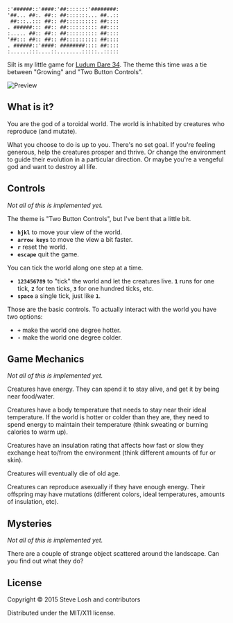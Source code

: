     :'######::'####:'##:::::::'########:
    '##... ##:. ##:: ##:::::::... ##..::
     ##:::..::: ##:: ##:::::::::: ##::::
    . ######::: ##:: ##:::::::::: ##::::
    :..... ##:: ##:: ##:::::::::: ##::::
    '##::: ##:: ##:: ##:::::::::: ##::::
    . ######::'####: ########:::: ##::::
    :......:::....::........:::::..:::::

Silt is my little game for [Ludum Dare
34](http://ludumdare.com/compo/2015/12/09/welcome-to-ludum-dare-34/).  The theme
this time was a tie between "Growing" and "Two Button Controls".

![Preview](https://i.imgur.com/hZlAI60.gif)

## What is it?

You are the god of a toroidal world.  The world is inhabited by creatures who
reproduce (and mutate).

What you choose to do is up to you.  There's no set goal.  If you're feeling
generous, help the creatures prosper and thrive.  Or change the environment to
guide their evolution in a particular direction.  Or maybe you're a vengeful god
and want to destroy all life.

## Controls

*Not all of this is implemented yet.*

The theme is "Two Button Controls", but I've bent that a little bit.

* **`hjkl`** to move your view of the world.
* **`arrow keys`** to move the view a bit faster.
* **`r`** reset the world.
* **`escape`** quit the game.

You can tick the world along one step at a time.

* **`123456789`** to "tick" the world and let the creatures live.  **`1`** runs
  for one tick, **`2`** for ten ticks, **`3`** for one hundred ticks, etc.
* **`space`** a single tick, just like **`1`**.

Those are the basic controls.  To actually interact with the world you have two
options:

* **`+`** make the world one degree hotter.
* **`-`** make the world one degree colder.

## Game Mechanics

*Not all of this is implemented yet.*

Creatures have energy.  They can spend it to stay alive, and get it by being
near food/water.

Creatures have a body temperature that needs to stay near their ideal
temperature.  If the world is hotter or colder than they are, they need to spend
energy to maintain their temperature (think sweating or burning calories to warm
up).

Creatures have an insulation rating that affects how fast or slow they exchange
heat to/from the environment (think different amounts of fur or skin).

Creatures will eventually die of old age.

Creatures can reproduce asexually if they have enough energy.  Their offspring
may have mutations (different colors, ideal temperatures, amounts of insulation,
etc).

## Mysteries

*Not all of this is implemented yet.*

There are a couple of strange object scattered around the landscape.  Can you
find out what they do?

## License

Copyright © 2015 Steve Losh and contributors

Distributed under the MIT/X11 license.
